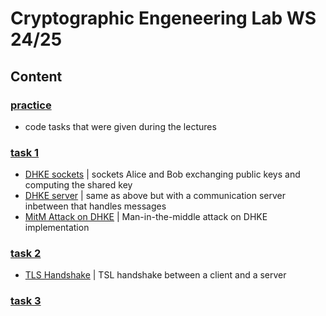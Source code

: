 # Cryptographic Engeneering Lab WS 24/25
## Content
### [practice](./practice/)
- code tasks that were given during the lectures
### [task 1](./task1/)
- [DHKE sockets](./task1/L1/socket_exchange/) | sockets Alice and Bob exchanging public keys and computing the shared key
- [DHKE server](./task1/L1/server_exchange/) | same as above but with a communication server inbetween that handles messages
- [MitM Attack on DHKE](./task1/L2/MitM_attack_dhke.py) | Man-in-the-middle attack on DHKE implementation
### [task 2](./task2/)
- [TLS Handshake](./task2/L3/TLS_handshake.py) | TSL handshake between a client and a server
### [task 3](./task3/)

